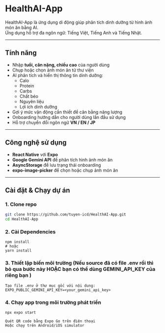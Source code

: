 # HealthAI-App

HealthAI-App là ứng dụng di động giúp phân tích dinh dưỡng từ hình ảnh món ăn bằng AI.  
Ứng dụng hỗ trợ đa ngôn ngữ: Tiếng Việt, Tiếng Anh và Tiếng Nhật.

---

## Tính năng

- Nhập **tuổi, cân nặng, chiều cao** của người dùng  
- Chụp hoặc chọn ảnh món ăn từ thư viện  
- AI phân tích và hiển thị thông tin dinh dưỡng:
  - Calo
  - Protein
  - Carbs
  - Chất béo
  - Nguyên liệu
  - Lợi ích dinh dưỡng
- Gợi ý mức vận động cần thiết để cân bằng năng lượng  
- Onboarding hướng dẫn cho người dùng lần đầu sử dụng  
- Hỗ trợ chuyển đổi ngôn ngữ **VN / EN / JP**  

---

## Công nghệ sử dụng

- **React Native** với **Expo**
- **Google Gemini API** để phân tích hình ảnh món ăn  
- **AsyncStorage** để lưu trạng thái onboarding  
- **expo-image-picker** để chọn hoặc chụp ảnh món ăn  

---

## Cài đặt & Chạy dự án

### 1. Clone repo

```bash
git clone https://github.com/tuyen-icd/HealthAI-App.git
cd HealthAI-App
````

### 2. Cài Dependencies
```
npm install
# hoặc
yarn install
```

### 3. Thiết lập biến môi trường (Nếu source đã có file .env rồi thì bỏ qua bước này HOẶC bạn có thể dùng GEMINI_API_KEY của riêng bạn )
```
Tạo file .env ở thư mục gốc với nội dung:
EXPO_PUBLIC_GEMINI_API_KEY=<your_gemini_api_key>
```

### 4. Chạy app trong môi trường phát triển
```
npx expo start

Quét QR code bằng Expo Go trên điện thoại
Hoặc chạy trên Android/iOS simulator
```
